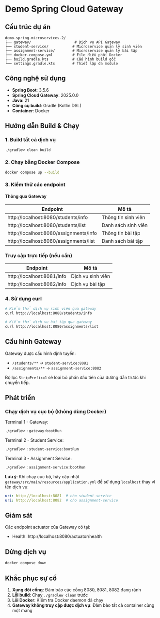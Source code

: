 # Demo Spring Cloud Gateway

## Cấu trúc dự án

```
demo-spring-microservices-2/
├── gateway/                    # Dịch vụ API Gateway
├── student-service/           # Microservice quản lý sinh viên
├── assignment-service/        # Microservice quản lý bài tập
├── docker-compose.yml         # File điều phối Docker
├── build.gradle.kts           # Cấu hình build gốc
└── settings.gradle.kts        # Thiết lập đa module
```

## Công nghệ sử dụng

- **Spring Boot**: 3.5.6
- **Spring Cloud Gateway**: 2025.0.0
- **Java**: 21
- **Công cụ build**: Gradle (Kotlin DSL)
- **Container**: Docker

## Hướng dẫn Build & Chạy

### 1. Build tất cả dịch vụ

```bash
./gradlew clean build
```

### 2. Chạy bằng Docker Compose

```bash
docker compose up --build
```

### 3. Kiểm thử các endpoint

#### Thông qua Gateway

| Endpoint                               | Mô tả               |
|----------------------------------------|---------------------|
| http://localhost:8080/students/info    | Thông tin sinh viên |
| http://localhost:8080/students/list    | Danh sách sinh viên |
| http://localhost:8080/assignments/info | Thông tin bài tập   |
| http://localhost:8080/assignments/list | Danh sách bài tập   |

### Truy cập trực tiếp (nếu cần)

| Endpoint                   | Mô tả             |
|----------------------------|-------------------|
| http://localhost:8081/info | Dịch vụ sinh viên |
| http://localhost:8082/info | Dịch vụ bài tập   |

### 4. Sử dụng curl

```bash
# Kiểm thử dịch vụ sinh viên qua gateway
curl http://localhost:8080/students/info

# Kiểm thử dịch vụ bài tập qua gateway
curl http://localhost:8080/assignments/list
```

## Cấu hình Gateway

Gateway được cấu hình định tuyến:

- `/students/**` → `student-service:8081`
- `/assignments/**` → `assignment-service:8082`

Bộ lọc `StripPrefix=1` sẽ loại bỏ phần đầu tiên của đường dẫn trước khi chuyển tiếp.

## Phát triển

### Chạy dịch vụ cục bộ (không dùng Docker)

Terminal 1 - Gateway:

```bash
./gradlew :gateway:bootRun
```

Terminal 2 - Student Service:

```bash
./gradlew :student-service:bootRun
```

Terminal 3 - Assignment Service:

```bash
./gradlew :assignment-service:bootRun
```

**Lưu ý**: Khi chạy cục bộ, hãy cập nhật `gateway/src/main/resources/application.yml` để sử dụng `localhost` thay vì tên
dịch vụ:

```yaml
uri: http://localhost:8081  # cho student-service
uri: http://localhost:8082  # cho assignment-service
```

## Giám sát

Các endpoint actuator của Gateway có tại:

- Health: http://localhost:8080/actuator/health

## Dừng dịch vụ

```bash
docker compose down
```

## Khắc phục sự cố

1. **Xung đột cổng**: Đảm bảo các cổng 8080, 8081, 8082 đang rảnh
2. **Lỗi build**: Chạy `./gradlew clean` trước
3. **Lỗi Docker**: Kiểm tra Docker daemon đã chạy
4. **Gateway không truy cập được dịch vụ**: Đảm bảo tất cả container cùng một mạng
